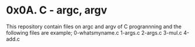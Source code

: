 # 0x0A. C - argc, argv
This repository contain files on argc and argv of C progrannning and the following files are example;
0-whatsmyname.c
1-args.c
2-args.c
3-mul.c
4-add.c

